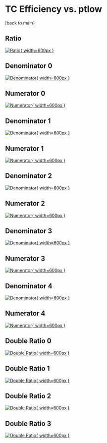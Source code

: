 # TC Efficiency vs. ptlow

[[back to main](./)]



## Ratio

[![Ratio](../mtv/var/TC_loweta_11_0_eff_ptlow.png){ width=600px }](../mtv/var/TC_loweta_11_0_eff_ptlow.pdf)

## Denominator 0

[![Denominator](../mtv/den/TC_loweta_11_0_eff_ptlow_den0.png){ width=600px }](../mtv/den/TC_loweta_11_0_eff_ptlow_den0.pdf)

## Numerator 0

[![Numerator](../mtv/num/TC_loweta_11_0_eff_ptlow_num0.png){ width=600px }](../mtv/num/TC_loweta_11_0_eff_ptlow_num0.pdf)

## Denominator 1

[![Denominator](../mtv/den/TC_loweta_11_0_eff_ptlow_den1.png){ width=600px }](../mtv/den/TC_loweta_11_0_eff_ptlow_den1.pdf)

## Numerator 1

[![Numerator](../mtv/num/TC_loweta_11_0_eff_ptlow_num1.png){ width=600px }](../mtv/num/TC_loweta_11_0_eff_ptlow_num1.pdf)

## Denominator 2

[![Denominator](../mtv/den/TC_loweta_11_0_eff_ptlow_den2.png){ width=600px }](../mtv/den/TC_loweta_11_0_eff_ptlow_den2.pdf)

## Numerator 2

[![Numerator](../mtv/num/TC_loweta_11_0_eff_ptlow_num2.png){ width=600px }](../mtv/num/TC_loweta_11_0_eff_ptlow_num2.pdf)

## Denominator 3

[![Denominator](../mtv/den/TC_loweta_11_0_eff_ptlow_den3.png){ width=600px }](../mtv/den/TC_loweta_11_0_eff_ptlow_den3.pdf)

## Numerator 3

[![Numerator](../mtv/num/TC_loweta_11_0_eff_ptlow_num3.png){ width=600px }](../mtv/num/TC_loweta_11_0_eff_ptlow_num3.pdf)

## Denominator 4

[![Denominator](../mtv/den/TC_loweta_11_0_eff_ptlow_den4.png){ width=600px }](../mtv/den/TC_loweta_11_0_eff_ptlow_den4.pdf)

## Numerator 4

[![Numerator](../mtv/num/TC_loweta_11_0_eff_ptlow_num4.png){ width=600px }](../mtv/num/TC_loweta_11_0_eff_ptlow_num4.pdf)

## Double Ratio 0

[![Double Ratio](../mtv/ratio/TC_loweta_11_0_eff_ptlow_ratio0.png){ width=600px }](../mtv/ratio/TC_loweta_11_0_eff_ptlow_ratio0.pdf)

## Double Ratio 1

[![Double Ratio](../mtv/ratio/TC_loweta_11_0_eff_ptlow_ratio1.png){ width=600px }](../mtv/ratio/TC_loweta_11_0_eff_ptlow_ratio1.pdf)

## Double Ratio 2

[![Double Ratio](../mtv/ratio/TC_loweta_11_0_eff_ptlow_ratio2.png){ width=600px }](../mtv/ratio/TC_loweta_11_0_eff_ptlow_ratio2.pdf)

## Double Ratio 3

[![Double Ratio](../mtv/ratio/TC_loweta_11_0_eff_ptlow_ratio3.png){ width=600px }](../mtv/ratio/TC_loweta_11_0_eff_ptlow_ratio3.pdf)

